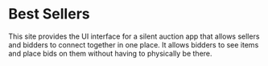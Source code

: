 
Best Sellers
=============

This site provides the UI interface for a silent auction app that allows sellers
and bidders to connect together in one place. It allows bidders to see items and
place bids on them without having to physically be there.
